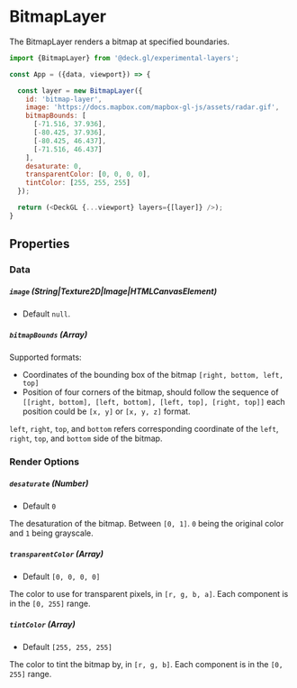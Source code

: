 # BitmapLayer

The BitmapLayer renders a bitmap at specified boundaries.

```js
import {BitmapLayer} from '@deck.gl/experimental-layers';

const App = ({data, viewport}) => {

  const layer = new BitmapLayer({
    id: 'bitmap-layer',
    image: 'https://docs.mapbox.com/mapbox-gl-js/assets/radar.gif',
    bitmapBounds: [
      [-71.516, 37.936],
      [-80.425, 37.936],
      [-80.425, 46.437],
      [-71.516, 46.437]
    ],
    desaturate: 0,
    transparentColor: [0, 0, 0, 0],
    tintColor: [255, 255, 255]
  });

  return (<DeckGL {...viewport} layers={[layer]} />);
}
```

## Properties

### Data

##### `image` (String|Texture2D|Image|HTMLCanvasElement)

- Default `null`.

##### `bitmapBounds` (Array)

Supported formats:
- Coordinates of the bounding box of the bitmap `[right, bottom, left, top]`
- Position of four corners of the bitmap, should follow the sequence of `[[right, bottom], [left, bottom], [left, top], [right, top]]` 
each position could be `[x, y]` or `[x, y, z]` format. 

`left`, `right`, `top`, and `bottom` refers corresponding coordinate of the `left`, `right`, `top`, and `bottom` side of the bitmap.

### Render Options

##### `desaturate` (Number)

- Default `0`

The desaturation of the bitmap. Between `[0, 1]`. `0` being the original color and `1` being grayscale.

##### `transparentColor` (Array)

- Default `[0, 0, 0, 0]`

The color to use for transparent pixels, in `[r, g, b, a]`. Each component is in the `[0, 255]` range.

##### `tintColor` (Array)

- Default `[255, 255, 255]`

The color to tint the bitmap by, in `[r, g, b]`. Each component is in the `[0, 255]` range.

